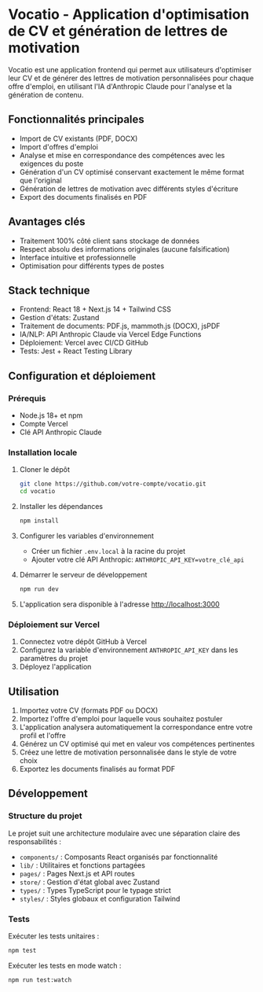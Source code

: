 # Vocatio - Application d'optimisation de CV et génération de lettres de motivation

Vocatio est une application frontend qui permet aux utilisateurs d'optimiser leur CV et de générer des lettres de motivation personnalisées pour chaque offre d'emploi, en utilisant l'IA d'Anthropic Claude pour l'analyse et la génération de contenu.

## Fonctionnalités principales

- Import de CV existants (PDF, DOCX)
- Import d'offres d'emploi
- Analyse et mise en correspondance des compétences avec les exigences du poste
- Génération d'un CV optimisé conservant exactement le même format que l'original
- Génération de lettres de motivation avec différents styles d'écriture
- Export des documents finalisés en PDF

## Avantages clés

- Traitement 100% côté client sans stockage de données
- Respect absolu des informations originales (aucune falsification)
- Interface intuitive et professionnelle
- Optimisation pour différents types de postes

## Stack technique

- Frontend: React 18 + Next.js 14 + Tailwind CSS
- Gestion d'états: Zustand
- Traitement de documents: PDF.js, mammoth.js (DOCX), jsPDF
- IA/NLP: API Anthropic Claude via Vercel Edge Functions
- Déploiement: Vercel avec CI/CD GitHub
- Tests: Jest + React Testing Library

## Configuration et déploiement

### Prérequis

- Node.js 18+ et npm
- Compte Vercel
- Clé API Anthropic Claude

### Installation locale

1. Cloner le dépôt
   ```bash
   git clone https://github.com/votre-compte/vocatio.git
   cd vocatio
   ```

2. Installer les dépendances
   ```bash
   npm install
   ```

3. Configurer les variables d'environnement
   - Créer un fichier `.env.local` à la racine du projet
   - Ajouter votre clé API Anthropic: `ANTHROPIC_API_KEY=votre_clé_api`

4. Démarrer le serveur de développement
   ```bash
   npm run dev
   ```

5. L'application sera disponible à l'adresse [http://localhost:3000](http://localhost:3000)

### Déploiement sur Vercel

1. Connectez votre dépôt GitHub à Vercel
2. Configurez la variable d'environnement `ANTHROPIC_API_KEY` dans les paramètres du projet
3. Déployez l'application

## Utilisation

1. Importez votre CV (formats PDF ou DOCX)
2. Importez l'offre d'emploi pour laquelle vous souhaitez postuler
3. L'application analysera automatiquement la correspondance entre votre profil et l'offre
4. Générez un CV optimisé qui met en valeur vos compétences pertinentes
5. Créez une lettre de motivation personnalisée dans le style de votre choix
6. Exportez les documents finalisés au format PDF

## Développement

### Structure du projet

Le projet suit une architecture modulaire avec une séparation claire des responsabilités :
- `components/` : Composants React organisés par fonctionnalité
- `lib/` : Utilitaires et fonctions partagées
- `pages/` : Pages Next.js et API routes
- `store/` : Gestion d'état global avec Zustand
- `types/` : Types TypeScript pour le typage strict
- `styles/` : Styles globaux et configuration Tailwind

### Tests

Exécuter les tests unitaires :
```bash
npm test
```

Exécuter les tests en mode watch :
```bash
npm run test:watch
```